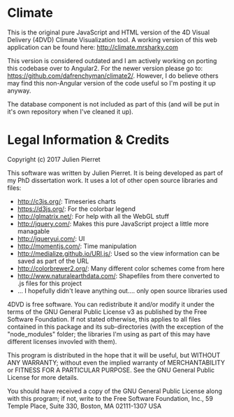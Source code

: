 # Climate

This is the original pure JavaScript and HTML version of the 4D Visual Delivery (4DVD) Climate Visualization tool.  A working version of this web application can be found here: http://climate.mrsharky.com

This version is considered outdated and I am actively working on porting this codebase over to Angular2. For the newer version please go to: https://github.com/dafrenchyman/climate2/. However, I do believe others may find this non-Angular version of the code useful so I'm posting it up anyway.

The database component is not included as part of this (and will be put in it's own repository when I've cleaned it up).

# Legal Information & Credits

Copyright (c) 2017 Julien Pierret

This software was written by Julien Pierret. It is being developed as part of my PhD dissertation work. It uses a lot of other open source libraries and files:
- http://c3js.org/: Timeseries charts
- https://d3js.org/: For the colorbar legend
- http://glmatrix.net/: For help with all the WebGL stuff
- http://jquery.com/: Makes this pure JavaScript project a little more managable
- http://jqueryui.com/: UI
- http://momentjs.com/: Time manipulation
- http://medialize.github.io/URI.js/: Used so the view information can be saved as part of the URL
- http://colorbrewer2.org/: Many different color schemes come from here
- http://www.naturalearthdata.com/: Shapefiles from there converted to .js files for this project
- ... I hopefully didn't leave anything out.... only open source libraries used

4DVD is free software. You can redistribute it and/or modify it under the terms of the GNU General Public License v3 as published by the Free Software Foundation. If not stated otherwise, this applies to all files contained in this package and its sub-directories (with the exception of the "node_modules" folder; the libraries I'm using as part of this may have different licenses invovled with them).

This program is distributed in the hope that it will be useful, but WITHOUT ANY WARRANTY; without even the implied warranty of MERCHANTABILITY or FITNESS FOR A PARTICULAR PURPOSE. See the GNU General Public License for more details.

You should have received a copy of the GNU General Public License along with this program; if not, write to the Free Software Foundation, Inc., 59 Temple Place, Suite 330, Boston, MA 02111-1307 USA


